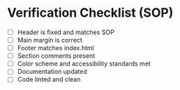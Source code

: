 # Verification Checklist (SOP)

- [ ] Header is fixed and matches SOP
- [ ] Main margin is correct
- [ ] Footer matches index.html
- [ ] Section comments present
- [ ] Color scheme and accessibility standards met
- [ ] Documentation updated
- [ ] Code linted and clean
